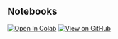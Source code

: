 ## Notebooks

[![Open In Colab](https://colab.research.google.com/assets/colab-badge.svg)](https://colab.research.google.com/github/Ivan-Wang-tech/Ivan-Wang-tech.github.io/blob/main/notebooks/00-logic_neuron_programming.ipynb)
[![View on GitHub](https://img.shields.io/badge/GitHub-view%20source-black)](https://github.com/Ivan-Wang-tech/Ivan-Wang-tech.github.io/blob/main/notebooks/00-logic_neuron_programming.ipynb)

